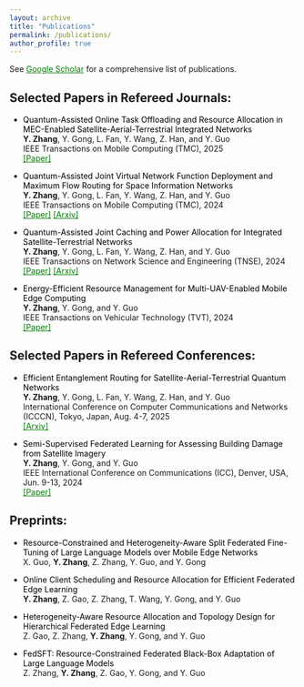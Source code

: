 ```yaml
---
layout: archive
title: "Publications"
permalink: /publications/
author_profile: true
---
```


See <a href="https://scholar.google.com/citations?hl=en&user=p6z9Id4AAAAJ" style="color: #007b00; text-decoration: underline;" target="_blank">Google Scholar</a> for a comprehensive list of publications.

Selected Papers in Refereed Journals:
------
- <span style="color: black;"> Quantum-Assisted Online Task Offloading and Resource Allocation in MEC-Enabled Satellite-Aerial-Terrestrial Integrated Networks </span>  
  __Y. Zhang__, Y. Gong, L. Fan, Y. Wang, Z. Han, and Y. Guo  
  IEEE Transactions on Mobile Computing (TMC), 2025  
  <a href="https://ieeexplore.ieee.org/document/10804104" style="color: #007b00; text-decoration: underline;" target="_blank">[Paper]</a>
  
- <span style="color: black;"> Quantum-Assisted Joint Virtual Network Function Deployment and Maximum Flow Routing for Space Information Networks </span>  
  __Y. Zhang__, Y. Gong, L. Fan, Y. Wang, Z. Han, and Y. Guo  
  IEEE Transactions on Mobile Computing (TMC), 2024  
  <a href="https://ieeexplore.ieee.org/document/10691643" style="color: #007b00; text-decoration: underline;" target="_blank">[Paper]</a>
  <a href="https://arxiv.org/abs/2409.13508" style="color: #007b00; text-decoration: underline;" target="_blank">[Arxiv]</a>

- <span style="color: black;"> Quantum-Assisted Joint Caching and Power Allocation for Integrated Satellite-Terrestrial Networks </span>  
  __Y. Zhang__, Y. Gong, L. Fan, Y. Wang, Z. Han, and Y. Guo  
  IEEE Transactions on Network Science and Engineering (TNSE), 2024  
  <a href="https://ieeexplore.ieee.org/document/10614917" style="color: #007b00; text-decoration: underline;" target="_blank">[Paper]</a>
  <a href="https://arxiv.org/abs/2312.14448" style="color: #007b00; text-decoration: underline;" target="_blank">[Arxiv]</a>

- <span style="color: black;"> Energy-Efficient Resource Management for Multi-UAV-Enabled Mobile Edge Computing </span>  
  __Y. Zhang__, Y. Gong, and Y. Guo  
  IEEE Transactions on Vehicular Technology (TVT), 2024   
  <a href="https://ieeexplore.ieee.org/document/10477460" style="color: #007b00; text-decoration: underline;" target="_blank">[Paper]</a>



Selected Papers in Refereed Conferences:
------
- <span style="color: black;"> Efficient Entanglement Routing for Satellite-Aerial-Terrestrial Quantum Networks </span>  
  __Y. Zhang__, Y. Gong, L. Fan, Y. Wang, Z. Han, and Y. Guo  
International Conference on Computer Communications and Networks (ICCCN), Tokyo, Japan, Aug. 4-7, 2025  
<a href="https://arxiv.org/abs/2409.13517" style="color: #007b00; text-decoration: underline;" target="_blank">[Arxiv]</a>

- <span style="color: black;"> Semi-Supervised Federated Learning for Assessing Building Damage from Satellite Imagery </span>  
  __Y. Zhang__, Y. Gong, and Y. Guo   
IEEE International Conference on Communications (ICC), Denver, USA, Jun. 9-13, 2024  
<a href="https://ieeexplore.ieee.org/document/10622484" style="color: #007b00; text-decoration: underline;" target="_blank">[Paper]</a>



Preprints:
------
- <span style="color: black;"> Resource-Constrained and Heterogeneity-Aware Split Federated Fine-Tuning of Large Language Models over Mobile Edge Networks </span>  
  X. Guo, __Y. Zhang__, Z. Zhang, Y. Guo, and Y. Gong
  
- <span style="color: black;"> Online Client Scheduling and Resource Allocation for Efficient Federated Edge Learning </span>  
  __Y. Zhang__, Z. Gao, Z. Zhang, T. Wang, Y. Gong, and Y. Guo

- <span style="color: black;"> Heterogeneity-Aware Resource Allocation and Topology Design for Hierarchical Federated Edge Learning </span>  
  Z. Gao, Z. Zhang, __Y. Zhang__, Y. Gong, and Y. Guo  

- <span style="color: black;"> FedSFT: Resource-Constrained Federated Black-Box Adaptation of Large Language Models </span>  
  Z. Zhang, __Y. Zhang__, Z. Gao, Y. Gong, and Y. Guo  
